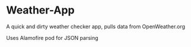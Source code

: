# Weather-App
A quick and dirty weather checker app, pulls data from OpenWeather.org

Uses Alamofire pod for JSON parsing
